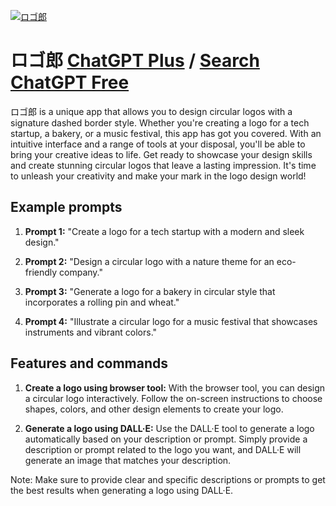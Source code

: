 
[![ロゴ郎](https://files.oaiusercontent.com/file-ABywaklbYx4epmnknEMJJhxW?se=2123-10-18T20%3A51%3A08Z&sp=r&sv=2021-08-06&sr=b&rscc=max-age%3D31536000%2C%20immutable&rscd=attachment%3B%20filename%3D9cb88fd6-f00c-4cc3-ac9b-18c6bbac6696.png&sig=QONGXYP8QLVEihxdUPkNmPfJLs8Gcl1hJpfoFiw35Nc%3D)](https://chat.openai.com/g/g-H4xmndHCH-rogolang)

# ロゴ郎 [ChatGPT Plus](https://chat.openai.com/g/g-H4xmndHCH-rogolang) / [Search ChatGPT Free](https://gptcall.net/index.html#/?search=%E3%83%AD%E3%82%B4%E9%83%8E)

ロゴ郎 is a unique app that allows you to design circular logos with a signature dashed border style. Whether you're creating a logo for a tech startup, a bakery, or a music festival, this app has got you covered. With an intuitive interface and a range of tools at your disposal, you'll be able to bring your creative ideas to life. Get ready to showcase your design skills and create stunning circular logos that leave a lasting impression. It's time to unleash your creativity and make your mark in the logo design world!

## Example prompts

1. **Prompt 1:** "Create a logo for a tech startup with a modern and sleek design."

2. **Prompt 2:** "Design a circular logo with a nature theme for an eco-friendly company."

3. **Prompt 3:** "Generate a logo for a bakery in circular style that incorporates a rolling pin and wheat."

4. **Prompt 4:** "Illustrate a circular logo for a music festival that showcases instruments and vibrant colors."


## Features and commands

1. **Create a logo using browser tool:** With the browser tool, you can design a circular logo interactively. Follow the on-screen instructions to choose shapes, colors, and other design elements to create your logo.

2. **Generate a logo using DALL·E:** Use the DALL·E tool to generate a logo automatically based on your description or prompt. Simply provide a description or prompt related to the logo you want, and DALL·E will generate an image that matches your description.

Note: Make sure to provide clear and specific descriptions or prompts to get the best results when generating a logo using DALL·E.


